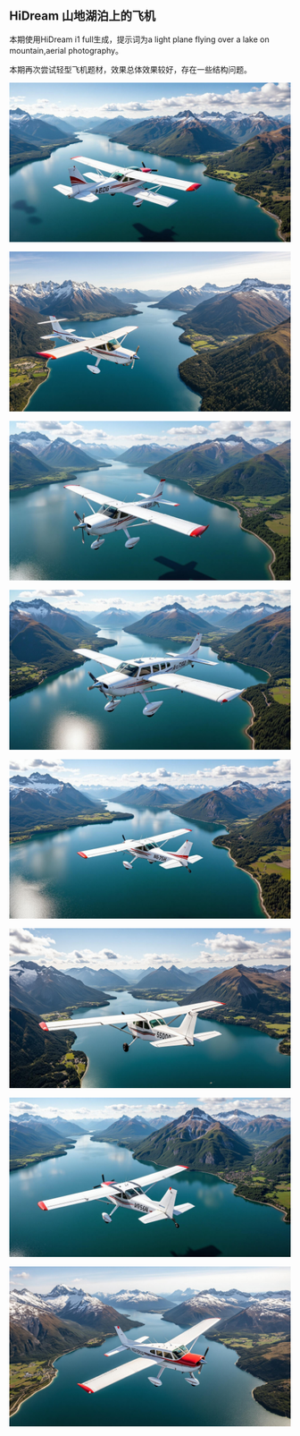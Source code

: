 ## HiDream 山地湖泊上的飞机

本期使用HiDream i1 full生成，提示词为a light plane flying over a lake on mountain,aerial photography。

本期再次尝试轻型飞机题材，效果总体效果较好，存在一些结构问题。

![ComfyUI_00071_.jpg](https://github.com/Willian7004/media-blog/blob/main/files/202505/2025052509/ComfyUI_00071_.jpg?raw=true)

![ComfyUI_00072_.jpg](https://github.com/Willian7004/media-blog/blob/main/files/202505/2025052509/ComfyUI_00072_.jpg?raw=true)

![ComfyUI_00073_.jpg](https://github.com/Willian7004/media-blog/blob/main/files/202505/2025052509/ComfyUI_00073_.jpg?raw=true)

![ComfyUI_00075_.jpg](https://github.com/Willian7004/media-blog/blob/main/files/202505/2025052509/ComfyUI_00075_.jpg?raw=true)

![ComfyUI_00076_.jpg](https://github.com/Willian7004/media-blog/blob/main/files/202505/2025052509/ComfyUI_00076_.jpg?raw=true)

![ComfyUI_00077_.jpg](https://github.com/Willian7004/media-blog/blob/main/files/202505/2025052509/ComfyUI_00077_.jpg?raw=true)

![ComfyUI_00078_.jpg](https://github.com/Willian7004/media-blog/blob/main/files/202505/2025052509/ComfyUI_00078_.jpg?raw=true)

![ComfyUI_00079_.jpg](https://github.com/Willian7004/media-blog/blob/main/files/202505/2025052509/ComfyUI_00079_.jpg?raw=true)